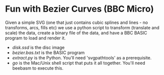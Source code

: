 # Fun with Bezier Curves (BBC Micro)

Given a simple SVG (one that just contains cubic splines and lines - no transforms, arcs, fills etc) we use a python script to transform (translate and scale) the data, create a binary file of the data, and have a BBC BASIC program to load and render it.

* *disk.ssd* is the disc image
* *bezier.bas.txt* is the BASIC program
* *extract.py* is the Python. You'll need 'svgpathtools' as a prerequisite.
* *go* is the Mac/Unix shell script that puts it all together. You'll need beebasm to execute this.
